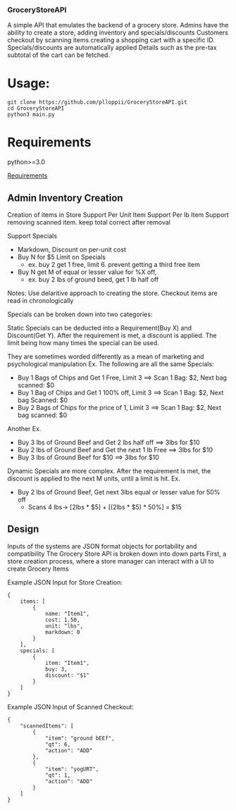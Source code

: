### GroceryStoreAPI 
A simple API that emulates the backend of a grocery store.
Admins have the ability to create a store, adding inventory and specials/discounts
Customers checkout by scanning items creating a shopping cart with a specific ID. Specials/discounts are automatically applied
Details such as the pre-tax subtotal of the cart can be fetched.

# Usage:
```
git clone https://github.com/plloppii/GroceryStoreAPI.git
cd GroceryStoreAPI
python3 main.py
```

# Requirements
python>=3.0

[Requirements](https://github.com/PillarTechnology/kata-checkout-order-total)
## Admin Inventory Creation
Creation of items in Store
Support Per Unit Item
Support Per lb Item
Support removing scanned item. keep total correct after removal

Support Specials
* Markdown, Discount on per-unit cost
* Buy N for $5 Limit on Specials 
    * ex. buy 2 get 1 free, limit 6. prevent getting a third free item
* Buy N get M of equal or lesser value for %X off, 
    * ex. buy 2 lbs of ground beed, get 1 lb half off

Notes:
Use delaritive approach to creating the store. 
Checkout items are read in chronologically

Specials can be broken down into two categories:

Static Specials can be deducted into a Requirement(Buy X) and Discount(Get Y). 
After the requirement is met, a discount is applied. The limit being how many times the special can be used.

They are sometimes worded differently as a mean of marketing and psychological manipulation 
Ex. The following are all the same Specials:

* Buy 1 Bags of Chips and Get 1 Free, Limit 3 ==> Scan 1 Bag: $2, Next bag scanned: $0
* Buy 1 Bag of Chips and Get 1 100% off, Limit 3  ==> Scan 1 Bag: $2, Next bag Scanned: $0
* Buy 2 Bags of Chips for the price of 1, Limit 3 ==> Scan 1 Bag: $2, Next bag scanned: $0

Another Ex. 

* Buy 3 lbs of Ground Beef and Get 2 lbs half off ==> 3lbs for $10
* Buy 2 lbs of Ground Beef and Get the next 1 lb Free ==> 3lbs for $10
* Buy 3 lbs of Ground Beef for $10 ==> 3lbs for $10 

Dynamic Specials are more complex. After the requirement is met, the discount is applied to the next M units, until a limit is hit. 
Ex. 

* Buy 2 lbs of Ground Beef, Get next 3lbs equal or lesser value for 50% off 
    * Scans 4 lbs-> [2lbs * $5] + [(2lbs * $5) * 50%] = $15

## Design
Inputs of the systems are JSON format objects for portability and compatibility
The Grocery Store API is broken down into down parts
First, a store creation process, where a store manager can interact with a UI to create Grocery Items

Example JSON Input for Store Creation:
```
{
    items: [
        {
            name: "Item1",
            cost: 1.50,
            unit: "lbs",
            markdown: 0
        }
    ],
    specials: [
        {
            item: "Item1",
            buy: 3,
            discount: "$1"
        }
    ]
}
```
Example JSON Input of Scanned Checkout:
```
{
    "scannedItems": [
        {
            "item": "ground bEEf",
            "qt": 6,
            "action": "ADD"
        },
        {
            "item": "yogURT",
            "qt": 1,
            "action": "ADD"
        }
    ]
}
```
